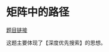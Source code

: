 # 矩阵中的路径

[题目链接](https://leetcode-cn.com/leetbook/read/illustration-of-algorithm/58wowd/)

这题主要体现了【深度优先搜索】的思想。

